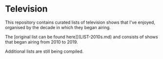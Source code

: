 # Television

This repository contains curated lists of television shows that I've enjoyed, organised by the decade in which they began airing.

The [original list can be found here]](LIST-2010s.md) and consists of shows that began airing from 2010 to 2019.

Additional lists are still being compiled.
